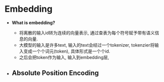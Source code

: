 # Embedding

- **What is embedding?**
    - 将离散的输入id转为连续的向量表示, 通过查表为每个符号赋予带有语义信息的向量.
    - 大模型的输入是许多text, 输入的text会经过一个tokenizer, tokenzier将输入变成一个个词元(token), 具体形式是一个个id.
    - 之后会把token作为输入, 输入到embedding层, 

- **Absolute Position Encoding**
    - 